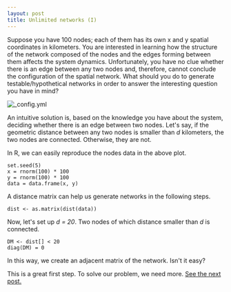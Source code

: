 ```yaml
---
layout: post
title: Unlimited networks (I)
---
```


Suppose you have 100 nodes; each of them has its own x and y spatial coordinates in kilometers. You are interested in learning how the structure of the network composed of the nodes and the edges forming between them affects the system dynamics.  Unfortunately, you have no clue whether there is an edge between any two nodes and, therefore, cannot conclude the configuration of the spatial network.  What should you do to generate testable/hypothetical networks in order to answer the interesting question you have in mind?

![_config.yml]({{site.baseurl}}/images/hundred_nodes.jpeg)

An intuitive solution is, based on the knowledge you have about the system, deciding whether there is an edge between two nodes.  Let's say, if the geometric distance between any two nodes is smaller than _d_ kilometers, the two nodes are connected. Otherwise, they are not. 

In R, we can easily reproduce the nodes data in the above plot.

    set.seed(5)
    x = rnorm(100) * 100
    y = rnorm(100) * 100
    data = data.frame(x, y)
    
A distance matrix can help us generate networks in the following steps.

    dist <- as.matrix(dist(data))

Now, let's set up _d = 20_. Two nodes of which distance smaller than _d_ is connected.

    DM <- dist[] < 20
    diag(DM) = 0

In this way, we create an adjacent matrix of the network. Isn't it easy?

This is a great first step. To solve our problem, we need more. [See the next post.](http://hhsieh.github.com/Unlimited-Networks-II)


    
    
    

    


